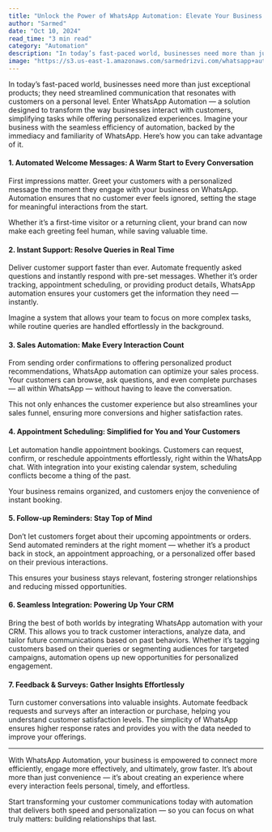```yaml
---
title: "Unlock the Power of WhatsApp Automation: Elevate Your Business Communication"
author: "Sarmed"
date: "Oct 10, 2024"
read_time: "3 min read"
category: "Automation"
description: "In today’s fast-paced world, businesses need more than just exceptional products; they need streamlined communication that resonates with customers on a personal level."
image: "https://s3.us-east-1.amazonaws.com/sarmedrizvi.com/whatsapp+automation.webp"
---
```


In today’s fast-paced world, businesses need more than just exceptional products; they need streamlined communication that resonates with customers on a personal level. Enter WhatsApp Automation — a solution designed to transform the way businesses interact with customers, simplifying tasks while offering personalized experiences. Imagine your business with the seamless efficiency of automation, backed by the immediacy and familiarity of WhatsApp. Here’s how you can take advantage of it.

#### 1. Automated Welcome Messages: A Warm Start to Every Conversation

First impressions matter. Greet your customers with a personalized message the moment they engage with your business on WhatsApp. Automation ensures that no customer ever feels ignored, setting the stage for meaningful interactions from the start.

Whether it’s a first-time visitor or a returning client, your brand can now make each greeting feel human, while saving valuable time.

#### 2. Instant Support: Resolve Queries in Real Time

Deliver customer support faster than ever. Automate frequently asked questions and instantly respond with pre-set messages. Whether it’s order tracking, appointment scheduling, or providing product details, WhatsApp automation ensures your customers get the information they need — instantly.

Imagine a system that allows your team to focus on more complex tasks, while routine queries are handled effortlessly in the background.

#### 3. Sales Automation: Make Every Interaction Count

From sending order confirmations to offering personalized product recommendations, WhatsApp automation can optimize your sales process. Your customers can browse, ask questions, and even complete purchases — all within WhatsApp — without having to leave the conversation.

This not only enhances the customer experience but also streamlines your sales funnel, ensuring more conversions and higher satisfaction rates.

#### 4. Appointment Scheduling: Simplified for You and Your Customers

Let automation handle appointment bookings. Customers can request, confirm, or reschedule appointments effortlessly, right within the WhatsApp chat. With integration into your existing calendar system, scheduling conflicts become a thing of the past.

Your business remains organized, and customers enjoy the convenience of instant booking.

#### 5. Follow-up Reminders: Stay Top of Mind

Don’t let customers forget about their upcoming appointments or orders. Send automated reminders at the right moment — whether it’s a product back in stock, an appointment approaching, or a personalized offer based on their previous interactions.

This ensures your business stays relevant, fostering stronger relationships and reducing missed opportunities.

#### 6. Seamless Integration: Powering Up Your CRM

Bring the best of both worlds by integrating WhatsApp automation with your CRM. This allows you to track customer interactions, analyze data, and tailor future communications based on past behaviors. Whether it’s tagging customers based on their queries or segmenting audiences for targeted campaigns, automation opens up new opportunities for personalized engagement.

#### 7. Feedback & Surveys: Gather Insights Effortlessly

Turn customer conversations into valuable insights. Automate feedback requests and surveys after an interaction or purchase, helping you understand customer satisfaction levels. The simplicity of WhatsApp ensures higher response rates and provides you with the data needed to improve your offerings.

---

With WhatsApp Automation, your business is empowered to connect more efficiently, engage more effectively, and ultimately, grow faster. It’s about more than just convenience — it’s about creating an experience where every interaction feels personal, timely, and effortless.

Start transforming your customer communications today with automation that delivers both speed and personalization — so you can focus on what truly matters: building relationships that last.
